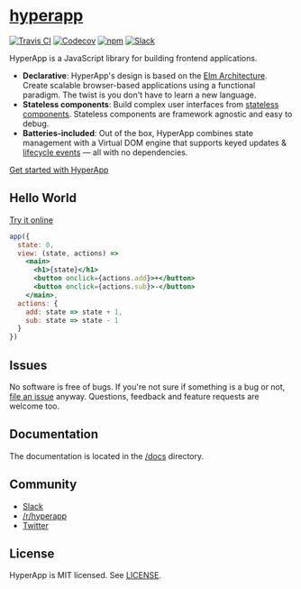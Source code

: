 # [hyperapp](https://hyperapp.glitch.me)
[![Travis CI](https://img.shields.io/travis/hyperapp/hyperapp/master.svg)](https://travis-ci.org/hyperapp/hyperapp)
[![Codecov](https://img.shields.io/codecov/c/github/hyperapp/hyperapp/master.svg)](https://codecov.io/gh/hyperapp/hyperapp)
[![npm](https://img.shields.io/npm/v/hyperapp.svg)](https://www.npmjs.org/package/hyperapp)
[![Slack](https://hyperappjs.herokuapp.com/badge.svg)](https://hyperappjs.herokuapp.com "Join us")

HyperApp is a JavaScript library for building frontend applications.

[Elm Architecture]: https://guide.elm-lang.org/architecture/
[Hyperx]: https://github.com/substack/hyperx
[JSX]: https://facebook.github.io/react/docs/introducing-jsx.html
[CDN]: https://unpkg.com/hyperapp

* **Declarative**: HyperApp's design is based on the [Elm Architecture]. Create scalable browser-based applications using a functional paradigm. The twist is you don't have to learn a new language.
* **Stateless components**: Build complex user interfaces from [stateless components](/docs/stateless-components.md). Stateless components are framework agnostic and easy to debug.
* **Batteries-included**: Out of the box, HyperApp combines state management with a Virtual DOM engine that supports keyed updates & [lifecycle events](/docs/lifecycle-events.md) — all with no dependencies.

[Get started with HyperApp](/docs/getting-started.md)

## Hello World

[Try it online](https://codepen.io/hyperapp/pen/zNxZLP?editors=0010)

```jsx
app({
  state: 0,
  view: (state, actions) =>
    <main>
      <h1>{state}</h1>
      <button onclick={actions.add}>+</button>
      <button onclick={actions.sub}>-</button>
    </main>,
  actions: {
    add: state => state + 1,
    sub: state => state - 1
  }
})
```

## Issues

No software is free of bugs. If you're not sure if something is a bug or not, [file an issue](https://github.com/hyperapp/hyperapp/issues) anyway. Questions, feedback and feature requests are welcome too.

## Documentation

The documentation is located in the [/docs](/docs) directory.

## Community

* [Slack](https://hyperappjs.herokuapp.com)
* [/r/hyperapp](https://www.reddit.com/r/hyperapp)
* [Twitter](https://twitter.com/hyperappjs)

## License

HyperApp is MIT licensed. See [LICENSE](LICENSE.md).
